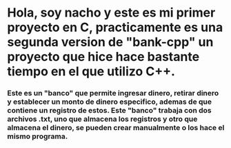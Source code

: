 # Hola, soy nacho y este es mi primer proyecto en C, practicamente es una segunda version de "bank-cpp" un proyecto que hice hace bastante tiempo en el que utilizo C++.

### Este es un "banco" que permite ingresar dinero, retirar dinero y establecer un monto de dinero especifico, ademas de que contiene un registro de estos. Este "banco" trabaja con dos archivos .txt, uno que almacena los registros y otro que almacena el dinero, se pueden crear manualmente o los hace el mismo programa.
